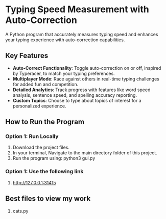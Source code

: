 # Typing Speed Measurement with Auto-Correction

A Python program that accurately measures typing speed and enhances your typing experience with auto-correction capabilities.

## Key Features

- **Auto-Correct Functionality**: Toggle auto-correction on or off, inspired by Typeracer, to match your typing preferences.
- **Multiplayer Mode**: Race against others in real-time typing challenges for added fun and competition.
- **Detailed Analytics**: Track progress with features like word speed analysis, sentence speed, and spelling accuracy reporting.
- **Custom Topics**: Choose to type about topics of interest for a personalized experience.

## How to Run the Program

### Option 1: Run Locally
1. Download the project files.
2. In your terminal, Navigate to the main directory folder of this project.
3. Run the program using: python3 gui.py

### Option 1: Use the following link
1. http://127.0.0.1:31415

## Best files to view my work
1. cats.py
 
